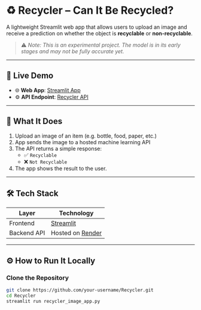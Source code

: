# ♻️ Recycler – Can It Be Recycled?

A lightweight Streamlit web app that allows users to upload an image and receive a prediction on whether the object is **recyclable** or **non-recyclable**.

> ⚠️ *Note: This is an experimental project. The model is in its early stages and may not be fully accurate yet.*

---

## 🔗 Live Demo

- 🌐 **Web App**: [Streamlit App](https://recycler-ecfplt3dqynmtfuep4ylm9.streamlit.app/)
- ⚙️ **API Endpoint**: [Recycler API](https://recycler-api.onrender.com)

---

## 🧠 What It Does

1. Upload an image of an item (e.g. bottle, food, paper, etc.)
2. App sends the image to a hosted machine learning API
3. The API returns a simple response:  
   - ✅ `Recyclable`  
   - ❌ `Not Recyclable`
4. The app shows the result to the user.

---

## 🛠 Tech Stack

| Layer        | Technology                     |
|--------------|-------------------------------|
| Frontend     | [Streamlit](https://streamlit.io) |
| Backend API  | Hosted on [Render](https://render.com) |

---

## ⚙️ How to Run It Locally

### Clone the Repository

```bash
git clone https://github.com/your-username/Recycler.git
cd Recycler
streamlit run recycler_image_app.py
